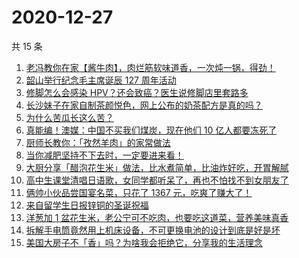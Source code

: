 # 2020-12-27

共 15 条

<!-- BEGIN ZHIHUVIDEO -->
<!-- 最后更新时间 Sun Dec 27 2020 00:16:03 GMT+0800 (CST) -->
1. [老冯教你在家【酱牛肉】，肉烂筋软味道香，一次炖一锅，得劲！](https://www.zhihu.com/zvideo/1326273662404743168)
1. [韶山举行纪念毛主席诞辰 127 周年活动](https://www.zhihu.com/zvideo/1326162266547621888)
1. [修脚怎么会感染 HPV？还会致癌？医生说修脚店里套路多](https://www.zhihu.com/zvideo/1326188627605585920)
1. [长沙妹子在家自制茶颜悦色，网上公布的奶茶配方是真的吗？](https://www.zhihu.com/zvideo/1326117393648242688)
1. [为什么苦瓜长这么苦？](https://www.zhihu.com/zvideo/1326107126709145600)
1. [真能编！澳媒：中国不买我们煤炭，现在他们 10 亿人都要冻死了](https://www.zhihu.com/zvideo/1326129071085137920)
1. [厨师长教你：「孜然羊肉」的家常做法](https://www.zhihu.com/zvideo/1326227352116752384)
1. [当你减肥坚持不下去时，一定要进来看！](https://www.zhihu.com/zvideo/1326137739394420736)
1. [大厨分享「醋泡花生米」做法，比水煮简单，比油炸好吃，开胃解腻](https://www.zhihu.com/zvideo/1326178184996913152)
1. [高中生课堂清唱日语歌，女同学都听呆了，再也不怕找不到女朋友了](https://www.zhihu.com/zvideo/1325085187026747392)
1. [俩帅小伙品尝国宴名菜，只花了 1367 元，吃爽了赚大了！](https://www.zhihu.com/zvideo/1325904716648673280)
1. [来自留学生日报锌铜的圣诞祝福](https://www.zhihu.com/zvideo/1325935031085219840)
1. [洋葱加 1 盆花生米，老公宁可不吃肉，也要吃这道菜，营养美味真香](https://www.zhihu.com/zvideo/1325490492634226688)
1. [拆解手电筒竟然用上机床设备，不可更换电池的设计到底是好是坏](https://www.zhihu.com/zvideo/1326220406077095936)
1. [美国大房子不「香」吗？为啥我会拒绝它，分享我的生活理念](https://www.zhihu.com/zvideo/1326265676756135936)
<!-- END ZHIHUVIDEO -->
